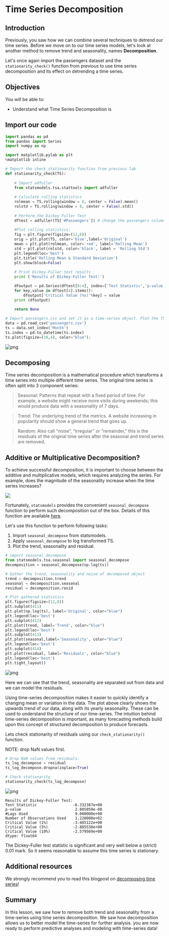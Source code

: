 
# Time Series Decomposition

## Introduction

Previously, you saw how we can combine several techniques to detrend our time series. Before we move on to our time series models, let's look at another method to remove trend and seasonality, names **Decomposition**.

Let's once again import the passengers dataset and the `stationarity_check()` function from previous to use time series decomposition and its effect on detrending a time series.

## Objectives

You will be able to:

* Understand what Time Series Decomposition is


## Import our code


```python
import pandas as pd
from pandas import Series
import numpy as np

import matplotlib.pylab as plt
%matplotlib inline

# Import the check_stationarity function from previous lab
def stationarity_check(TS):
    
    # Import adfuller
    from statsmodels.tsa.stattools import adfuller
    
    # Calculate rolling statistics
    rolmean = TS.rolling(window = 8, center = False).mean()
    rolstd = TS.rolling(window = 8, center = False).std()
    
    # Perform the Dickey Fuller Test
    dftest = adfuller(TS['#Passengers']) # change the passengers column as required 
    
    #Plot rolling statistics:
    fig = plt.figure(figsize=(12,6))
    orig = plt.plot(TS, color='blue',label='Original')
    mean = plt.plot(rolmean, color='red', label='Rolling Mean')
    std = plt.plot(rolstd, color='black', label = 'Rolling Std')
    plt.legend(loc='best')
    plt.title('Rolling Mean & Standard Deviation')
    plt.show(block=False)
    
    # Print Dickey-Fuller test results
    print ('Results of Dickey-Fuller Test:')

    dfoutput = pd.Series(dftest[0:4], index=['Test Statistic','p-value','#Lags Used','Number of Observations Used'])
    for key,value in dftest[4].items():
        dfoutput['Critical Value (%s)'%key] = value
    print (dfoutput)
    
    return None

# Import passengers.csv and set it as a time-series object. Plot the TS
data = pd.read_csv('passengers.csv')
ts = data.set_index('Month')
ts.index = pd.to_datetime(ts.index)
ts.plot(figsize=(10,4), color="blue");
```


![png](index_files/index_1_0.png)


## Decomposing

Time series decomposition is a mathematical procedure which transforms a time series into multiple different time series. The original time series is often split into 3 component series:

>Seasonal: Patterns that repeat with a fixed period of time. For example, a website might receive more visits during weekends; this would produce data with a seasonality of 7 days.

>Trend: The underlying trend of the metrics. A website increasing in popularity should show a general trend that goes up.

>Random: Also call “noise”, “irregular” or “remainder,” this is the residuals of the original time series after the seasonal and trend series are removed.

## Additive or Multiplicative Decomposition?

To achieve successful decomposition, it is important to choose between the additive and multiplicative models, which requires analyzing the series. For example, does the magnitude of the seasonality increase when the time series increases?

![](images/seasonality.png)


Fortunately, `statsmodels` provides the convenient `seasonal_decompose` function to perform such decomposition out of the box. Details of this function are available [here](http://www.statsmodels.org/dev/generated/statsmodels.tsa.seasonal.seasonal_decompose.html). 

Let's use this function to perform following tasks:
1. Import `seasonal_decompose` from statsmodels.
2. Apply `seasonal_decompose` to log transformed TS. 
3. Plot the trend, seasonality and residual. 


```python
# import seasonal_decompose
from statsmodels.tsa.seasonal import seasonal_decompose
decomposition = seasonal_decompose(np.log(ts))

# Gather the trend, seasonality and noise of decomposed object
trend = decomposition.trend
seasonal = decomposition.seasonal
residual = decomposition.resid

# Plot gathered statistics
plt.figure(figsize=(12,8))
plt.subplot(411)
plt.plot(np.log(ts), label='Original', color="blue")
plt.legend(loc='best')
plt.subplot(412)
plt.plot(trend, label='Trend', color="blue")
plt.legend(loc='best')
plt.subplot(413)
plt.plot(seasonal,label='Seasonality', color="blue")
plt.legend(loc='best')
plt.subplot(414)
plt.plot(residual, label='Residuals', color="blue")
plt.legend(loc='best')
plt.tight_layout()
```


![png](index_files/index_3_0.png)


Here we can see that the trend, seasonality are separated out from data and we can model the residuals.

Using time-series decomposition makes it easier to quickly identify a changing mean or variation in the data. The plot above clearly shows the upwards trend of our data, along with its yearly seasonality. These can be used to understand the structure of our time-series. The intuition behind time-series decomposition is important, as many forecasting methods build upon this concept of structured decomposition to produce forecasts.

Lets check stationarity of residuals using our `check_stationarity()` function.

NOTE: drop NaN values first. 


```python
# Drop NaN values from residuals.
ts_log_decompose = residual
ts_log_decompose.dropna(inplace=True)

# Check stationarity
stationarity_check(ts_log_decompose)
```


![png](index_files/index_5_0.png)


    Results of Dickey-Fuller Test:
    Test Statistic                -6.332387e+00
    p-value                        2.885059e-08
    #Lags Used                     9.000000e+00
    Number of Observations Used    1.220000e+02
    Critical Value (1%)           -3.485122e+00
    Critical Value (5%)           -2.885538e+00
    Critical Value (10%)          -2.579569e+00
    dtype: float64


The Dickey-Fuller test statistic is significant and very well below a (strict) 0.01 mark. So it seems reasonable to assume this time series is stationary.

## Additional resources

We strongly recommend you to read this blogpost on [decomposing time series](https://machinelearningmastery.com/decompose-time-series-data-trend-seasonality/)!

## Summary
In this lesson, we saw how to remove both trend and seasonality from a time-series using time series decomposition. We saw how decomposition allows us to better model the time-series for further analysis. you are now ready to perform predictive analyses and modeling with time-series data!
